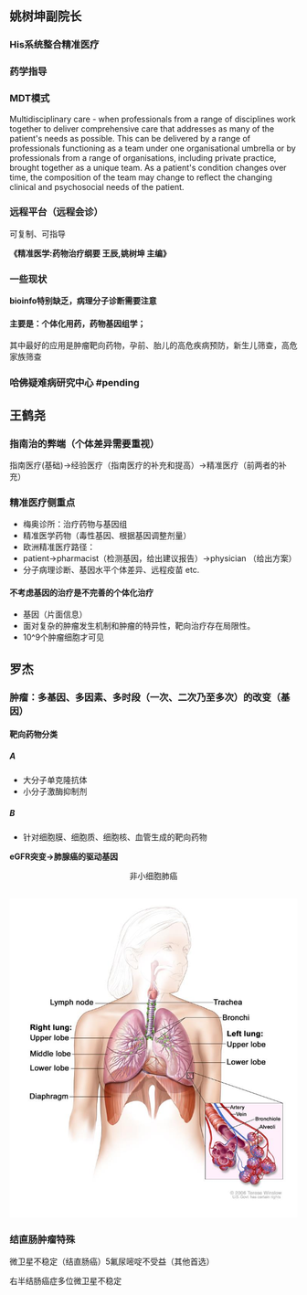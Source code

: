 ## 姚树坤副院长  
### His系统整合精准医疗  
### 药学指导  
### MDT模式  
Multidisciplinary care - when professionals from a range of disciplines work together to deliver comprehensive care that addresses as many of the patient's needs as possible. This can be delivered by a range of professionals functioning as a team under one organisational umbrella or by professionals from a range of organisations, including private practice, brought together as a unique team. As a patient's condition changes over time, the composition of the team may change to reflect the changing clinical and psychosocial needs of the patient.


### 远程平台（远程会诊）  
可复制、可指导

**《精准医学:药物治疗纲要 王辰,姚树坤 主编》**
### 一些现状  
**bioinfo特别缺乏，病理分子诊断需要注意**

#### 主要是：个体化用药，药物基因组学；  
其中最好的应用是肿瘤靶向药物，孕前、胎儿的高危疾病预防，新生儿筛查，高危家族筛查

### 哈佛疑难病研究中心 #pending  

## 王鹤尧  
### 指南治的弊端（个体差异需要重视）  
指南医疗(基础)->经验医疗（指南医疗的补充和提高）->精准医疗（前两者的补充）
### 精准医疗侧重点    
- 梅奥诊所：治疗药物与基因组
- 精准医学药物（毒性基因、根据基因调整剂量）
- 欧洲精准医疗路径：
- patient->pharmacist（检测基因，给出建议报告）->physician （给出方案）
- 分子病理诊断、基因水平个体差异、远程疫苗 etc.

#### 不考虑基因的治疗是不完善的个体化治疗  
- 基因（片面信息）
- 面对复杂的肿瘤发生机制和肿瘤的特异性，靶向治疗存在局限性。
- 10^9个肿瘤细胞才可见
## 罗杰  

### 肿瘤：多基因、多因素、多时段（一次、二次乃至多次）的改变（基因）  

#### 靶向药物分类  
##### A  
- 大分子单克隆抗体
- 小分子激酶抑制剂
##### B  
- 针对细胞膜、细胞质、细胞核、血管生成的靶向药物


**eGFR突变->肺腺癌的驱动基因**
<center>
非小细胞肺癌<br>
<br>

![ ](../media/nsclc.jpg)
</center>

###  结直肠肿瘤特殊  
微卫星不稳定（结直肠癌）5氟尿嘧啶不受益（其他首选）

右半结肠癌症多位微卫星不稳定
